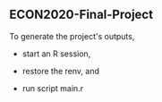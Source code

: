 ## ECON2020-Final-Project

To generate the project's outputs, 

- start an R session, 

- restore the renv, and 

- run script main.r